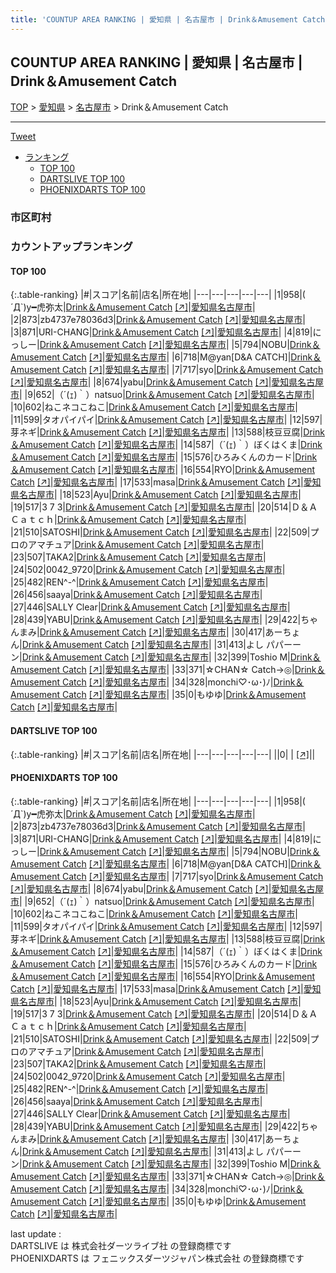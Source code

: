 ```yaml
---
title: 'COUNTUP AREA RANKING | 愛知県 | 名古屋市 | Drink＆Amusement Catch'
---
```

## COUNTUP AREA RANKING | 愛知県 | 名古屋市 | Drink＆Amusement Catch

[TOP](/darts/rank/) > [愛知県](/darts/rank/愛知県/) > [名古屋市](/darts/rank/愛知県/名古屋市/) > Drink＆Amusement Catch

___

<a href="https://twitter.com/share?ref_src=twsrc%5Etfw" data-text="COUNTUP AREA RANKING | 愛知県名古屋市Drink＆Amusement Catch" class="twitter-share-button" data-hashtags="DARTSLIVE,PHOENIXDARTS,darts,ダーツ" data-show-count="false">Tweet</a>

* [ランキング](#カウントアップランキング)
    * [TOP 100](#top-100)
    * [DARTSLIVE TOP 100](#dartslive-top-100)
    * [PHOENIXDARTS TOP 100](#phoenixdarts-top-100)

### 市区町村

<ul>

</ul>

### カウントアップランキング

#### TOP 100



{:.table-ranking}
|#|スコア|名前|店名|所在地|
|---|---|---|---|---|
|1|958|<span class="rank-name-pd">( ´Д`)y━虎弥太</span>|<a href="/darts/rank/shops/67715.html">Drink＆Amusement Catch</a> <a href="https://vs.phoenixdarts.com/jp/shop/shopDetailInfo/s_67715?s_seq=67715">[↗]</a>|<a href="/darts/rank/愛知県/名古屋市">愛知県名古屋市</a>|
|2|873|<span class="rank-name-pd">zb4737e78036d3</span>|<a href="/darts/rank/shops/67715.html">Drink＆Amusement Catch</a> <a href="https://vs.phoenixdarts.com/jp/shop/shopDetailInfo/s_67715?s_seq=67715">[↗]</a>|<a href="/darts/rank/愛知県/名古屋市">愛知県名古屋市</a>|
|3|871|<span class="rank-name-pd">URI-CHANG</span>|<a href="/darts/rank/shops/67715.html">Drink＆Amusement Catch</a> <a href="https://vs.phoenixdarts.com/jp/shop/shopDetailInfo/s_67715?s_seq=67715">[↗]</a>|<a href="/darts/rank/愛知県/名古屋市">愛知県名古屋市</a>|
|4|819|<span class="rank-name-pd">にっしー</span>|<a href="/darts/rank/shops/67715.html">Drink＆Amusement Catch</a> <a href="https://vs.phoenixdarts.com/jp/shop/shopDetailInfo/s_67715?s_seq=67715">[↗]</a>|<a href="/darts/rank/愛知県/名古屋市">愛知県名古屋市</a>|
|5|794|<span class="rank-name-pd">NOBU</span>|<a href="/darts/rank/shops/67715.html">Drink＆Amusement Catch</a> <a href="https://vs.phoenixdarts.com/jp/shop/shopDetailInfo/s_67715?s_seq=67715">[↗]</a>|<a href="/darts/rank/愛知県/名古屋市">愛知県名古屋市</a>|
|6|718|<span class="rank-name-pd">M@yan[D&amp;A CATCH]</span>|<a href="/darts/rank/shops/67715.html">Drink＆Amusement Catch</a> <a href="https://vs.phoenixdarts.com/jp/shop/shopDetailInfo/s_67715?s_seq=67715">[↗]</a>|<a href="/darts/rank/愛知県/名古屋市">愛知県名古屋市</a>|
|7|717|<span class="rank-name-pd">syo</span>|<a href="/darts/rank/shops/67715.html">Drink＆Amusement Catch</a> <a href="https://vs.phoenixdarts.com/jp/shop/shopDetailInfo/s_67715?s_seq=67715">[↗]</a>|<a href="/darts/rank/愛知県/名古屋市">愛知県名古屋市</a>|
|8|674|<span class="rank-name-pd">yabu</span>|<a href="/darts/rank/shops/67715.html">Drink＆Amusement Catch</a> <a href="https://vs.phoenixdarts.com/jp/shop/shopDetailInfo/s_67715?s_seq=67715">[↗]</a>|<a href="/darts/rank/愛知県/名古屋市">愛知県名古屋市</a>|
|9|652|<span class="rank-name-pd">（´(ｪ)｀）natsuo</span>|<a href="/darts/rank/shops/67715.html">Drink＆Amusement Catch</a> <a href="https://vs.phoenixdarts.com/jp/shop/shopDetailInfo/s_67715?s_seq=67715">[↗]</a>|<a href="/darts/rank/愛知県/名古屋市">愛知県名古屋市</a>|
|10|602|<span class="rank-name-pd">ねこネコこねこ</span>|<a href="/darts/rank/shops/67715.html">Drink＆Amusement Catch</a> <a href="https://vs.phoenixdarts.com/jp/shop/shopDetailInfo/s_67715?s_seq=67715">[↗]</a>|<a href="/darts/rank/愛知県/名古屋市">愛知県名古屋市</a>|
|11|599|<span class="rank-name-pd">タオパイパイ</span>|<a href="/darts/rank/shops/67715.html">Drink＆Amusement Catch</a> <a href="https://vs.phoenixdarts.com/jp/shop/shopDetailInfo/s_67715?s_seq=67715">[↗]</a>|<a href="/darts/rank/愛知県/名古屋市">愛知県名古屋市</a>|
|12|597|<span class="rank-name-pd">芽ネギ</span>|<a href="/darts/rank/shops/67715.html">Drink＆Amusement Catch</a> <a href="https://vs.phoenixdarts.com/jp/shop/shopDetailInfo/s_67715?s_seq=67715">[↗]</a>|<a href="/darts/rank/愛知県/名古屋市">愛知県名古屋市</a>|
|13|588|<span class="rank-name-pd">枝豆豆腐</span>|<a href="/darts/rank/shops/67715.html">Drink＆Amusement Catch</a> <a href="https://vs.phoenixdarts.com/jp/shop/shopDetailInfo/s_67715?s_seq=67715">[↗]</a>|<a href="/darts/rank/愛知県/名古屋市">愛知県名古屋市</a>|
|14|587|<span class="rank-name-pd">（´(ｪ)｀）ぼくはくま</span>|<a href="/darts/rank/shops/67715.html">Drink＆Amusement Catch</a> <a href="https://vs.phoenixdarts.com/jp/shop/shopDetailInfo/s_67715?s_seq=67715">[↗]</a>|<a href="/darts/rank/愛知県/名古屋市">愛知県名古屋市</a>|
|15|576|<span class="rank-name-pd">ひろみくんのカード</span>|<a href="/darts/rank/shops/67715.html">Drink＆Amusement Catch</a> <a href="https://vs.phoenixdarts.com/jp/shop/shopDetailInfo/s_67715?s_seq=67715">[↗]</a>|<a href="/darts/rank/愛知県/名古屋市">愛知県名古屋市</a>|
|16|554|<span class="rank-name-pd">RYO</span>|<a href="/darts/rank/shops/67715.html">Drink＆Amusement Catch</a> <a href="https://vs.phoenixdarts.com/jp/shop/shopDetailInfo/s_67715?s_seq=67715">[↗]</a>|<a href="/darts/rank/愛知県/名古屋市">愛知県名古屋市</a>|
|17|533|<span class="rank-name-pd">masa</span>|<a href="/darts/rank/shops/67715.html">Drink＆Amusement Catch</a> <a href="https://vs.phoenixdarts.com/jp/shop/shopDetailInfo/s_67715?s_seq=67715">[↗]</a>|<a href="/darts/rank/愛知県/名古屋市">愛知県名古屋市</a>|
|18|523|<span class="rank-name-pd">Ayu</span>|<a href="/darts/rank/shops/67715.html">Drink＆Amusement Catch</a> <a href="https://vs.phoenixdarts.com/jp/shop/shopDetailInfo/s_67715?s_seq=67715">[↗]</a>|<a href="/darts/rank/愛知県/名古屋市">愛知県名古屋市</a>|
|19|517|<span class="rank-name-pd">3 7 3</span>|<a href="/darts/rank/shops/67715.html">Drink＆Amusement Catch</a> <a href="https://vs.phoenixdarts.com/jp/shop/shopDetailInfo/s_67715?s_seq=67715">[↗]</a>|<a href="/darts/rank/愛知県/名古屋市">愛知県名古屋市</a>|
|20|514|<span class="rank-name-pd">Ｄ＆Ａ Ｃａｔｃｈ</span>|<a href="/darts/rank/shops/67715.html">Drink＆Amusement Catch</a> <a href="https://vs.phoenixdarts.com/jp/shop/shopDetailInfo/s_67715?s_seq=67715">[↗]</a>|<a href="/darts/rank/愛知県/名古屋市">愛知県名古屋市</a>|
|21|510|<span class="rank-name-pd">SATOSHI</span>|<a href="/darts/rank/shops/67715.html">Drink＆Amusement Catch</a> <a href="https://vs.phoenixdarts.com/jp/shop/shopDetailInfo/s_67715?s_seq=67715">[↗]</a>|<a href="/darts/rank/愛知県/名古屋市">愛知県名古屋市</a>|
|22|509|<span class="rank-name-pd">プロのアマチュア</span>|<a href="/darts/rank/shops/67715.html">Drink＆Amusement Catch</a> <a href="https://vs.phoenixdarts.com/jp/shop/shopDetailInfo/s_67715?s_seq=67715">[↗]</a>|<a href="/darts/rank/愛知県/名古屋市">愛知県名古屋市</a>|
|23|507|<span class="rank-name-pd">TAKA2</span>|<a href="/darts/rank/shops/67715.html">Drink＆Amusement Catch</a> <a href="https://vs.phoenixdarts.com/jp/shop/shopDetailInfo/s_67715?s_seq=67715">[↗]</a>|<a href="/darts/rank/愛知県/名古屋市">愛知県名古屋市</a>|
|24|502|<span class="rank-name-pd">0042_9720</span>|<a href="/darts/rank/shops/67715.html">Drink＆Amusement Catch</a> <a href="https://vs.phoenixdarts.com/jp/shop/shopDetailInfo/s_67715?s_seq=67715">[↗]</a>|<a href="/darts/rank/愛知県/名古屋市">愛知県名古屋市</a>|
|25|482|<span class="rank-name-pd">REN^-^</span>|<a href="/darts/rank/shops/67715.html">Drink＆Amusement Catch</a> <a href="https://vs.phoenixdarts.com/jp/shop/shopDetailInfo/s_67715?s_seq=67715">[↗]</a>|<a href="/darts/rank/愛知県/名古屋市">愛知県名古屋市</a>|
|26|456|<span class="rank-name-pd">saaya</span>|<a href="/darts/rank/shops/67715.html">Drink＆Amusement Catch</a> <a href="https://vs.phoenixdarts.com/jp/shop/shopDetailInfo/s_67715?s_seq=67715">[↗]</a>|<a href="/darts/rank/愛知県/名古屋市">愛知県名古屋市</a>|
|27|446|<span class="rank-name-pd">SALLY Clear</span>|<a href="/darts/rank/shops/67715.html">Drink＆Amusement Catch</a> <a href="https://vs.phoenixdarts.com/jp/shop/shopDetailInfo/s_67715?s_seq=67715">[↗]</a>|<a href="/darts/rank/愛知県/名古屋市">愛知県名古屋市</a>|
|28|439|<span class="rank-name-pd">YABU</span>|<a href="/darts/rank/shops/67715.html">Drink＆Amusement Catch</a> <a href="https://vs.phoenixdarts.com/jp/shop/shopDetailInfo/s_67715?s_seq=67715">[↗]</a>|<a href="/darts/rank/愛知県/名古屋市">愛知県名古屋市</a>|
|29|422|<span class="rank-name-pd">ちゃんまみ</span>|<a href="/darts/rank/shops/67715.html">Drink＆Amusement Catch</a> <a href="https://vs.phoenixdarts.com/jp/shop/shopDetailInfo/s_67715?s_seq=67715">[↗]</a>|<a href="/darts/rank/愛知県/名古屋市">愛知県名古屋市</a>|
|30|417|<span class="rank-name-pd">あーちょん</span>|<a href="/darts/rank/shops/67715.html">Drink＆Amusement Catch</a> <a href="https://vs.phoenixdarts.com/jp/shop/shopDetailInfo/s_67715?s_seq=67715">[↗]</a>|<a href="/darts/rank/愛知県/名古屋市">愛知県名古屋市</a>|
|31|413|<span class="rank-name-pd">よし パパーーン</span>|<a href="/darts/rank/shops/67715.html">Drink＆Amusement Catch</a> <a href="https://vs.phoenixdarts.com/jp/shop/shopDetailInfo/s_67715?s_seq=67715">[↗]</a>|<a href="/darts/rank/愛知県/名古屋市">愛知県名古屋市</a>|
|32|399|<span class="rank-name-pd">Toshio M</span>|<a href="/darts/rank/shops/67715.html">Drink＆Amusement Catch</a> <a href="https://vs.phoenixdarts.com/jp/shop/shopDetailInfo/s_67715?s_seq=67715">[↗]</a>|<a href="/darts/rank/愛知県/名古屋市">愛知県名古屋市</a>|
|33|371|<span class="rank-name-pd">☆CHAN☆  Catch→◎</span>|<a href="/darts/rank/shops/67715.html">Drink＆Amusement Catch</a> <a href="https://vs.phoenixdarts.com/jp/shop/shopDetailInfo/s_67715?s_seq=67715">[↗]</a>|<a href="/darts/rank/愛知県/名古屋市">愛知県名古屋市</a>|
|34|328|<span class="rank-name-pd">monchi♡･ω･)ﾉ</span>|<a href="/darts/rank/shops/67715.html">Drink＆Amusement Catch</a> <a href="https://vs.phoenixdarts.com/jp/shop/shopDetailInfo/s_67715?s_seq=67715">[↗]</a>|<a href="/darts/rank/愛知県/名古屋市">愛知県名古屋市</a>|
|35|0|<span class="rank-name-pd">もゆゆ</span>|<a href="/darts/rank/shops/67715.html">Drink＆Amusement Catch</a> <a href="https://vs.phoenixdarts.com/jp/shop/shopDetailInfo/s_67715?s_seq=67715">[↗]</a>|<a href="/darts/rank/愛知県/名古屋市">愛知県名古屋市</a>|


#### DARTSLIVE TOP 100



{:.table-ranking}
|#|スコア|名前|店名|所在地|
|---|---|---|---|---|
||0|<span class="rank-name-dl"> </span>|<a href="/darts/rank/shops/.html"></a> <a href="">[↗]</a>|<a href="/darts/rank//"></a>|


#### PHOENIXDARTS TOP 100



{:.table-ranking}
|#|スコア|名前|店名|所在地|
|---|---|---|---|---|
|1|958|<span class="rank-name-pd">( ´Д`)y━虎弥太</span>|<a href="/darts/rank/shops/67715.html">Drink＆Amusement Catch</a> <a href="https://vs.phoenixdarts.com/jp/shop/shopDetailInfo/s_67715?s_seq=67715">[↗]</a>|<a href="/darts/rank/愛知県/名古屋市">愛知県名古屋市</a>|
|2|873|<span class="rank-name-pd">zb4737e78036d3</span>|<a href="/darts/rank/shops/67715.html">Drink＆Amusement Catch</a> <a href="https://vs.phoenixdarts.com/jp/shop/shopDetailInfo/s_67715?s_seq=67715">[↗]</a>|<a href="/darts/rank/愛知県/名古屋市">愛知県名古屋市</a>|
|3|871|<span class="rank-name-pd">URI-CHANG</span>|<a href="/darts/rank/shops/67715.html">Drink＆Amusement Catch</a> <a href="https://vs.phoenixdarts.com/jp/shop/shopDetailInfo/s_67715?s_seq=67715">[↗]</a>|<a href="/darts/rank/愛知県/名古屋市">愛知県名古屋市</a>|
|4|819|<span class="rank-name-pd">にっしー</span>|<a href="/darts/rank/shops/67715.html">Drink＆Amusement Catch</a> <a href="https://vs.phoenixdarts.com/jp/shop/shopDetailInfo/s_67715?s_seq=67715">[↗]</a>|<a href="/darts/rank/愛知県/名古屋市">愛知県名古屋市</a>|
|5|794|<span class="rank-name-pd">NOBU</span>|<a href="/darts/rank/shops/67715.html">Drink＆Amusement Catch</a> <a href="https://vs.phoenixdarts.com/jp/shop/shopDetailInfo/s_67715?s_seq=67715">[↗]</a>|<a href="/darts/rank/愛知県/名古屋市">愛知県名古屋市</a>|
|6|718|<span class="rank-name-pd">M@yan[D&amp;A CATCH]</span>|<a href="/darts/rank/shops/67715.html">Drink＆Amusement Catch</a> <a href="https://vs.phoenixdarts.com/jp/shop/shopDetailInfo/s_67715?s_seq=67715">[↗]</a>|<a href="/darts/rank/愛知県/名古屋市">愛知県名古屋市</a>|
|7|717|<span class="rank-name-pd">syo</span>|<a href="/darts/rank/shops/67715.html">Drink＆Amusement Catch</a> <a href="https://vs.phoenixdarts.com/jp/shop/shopDetailInfo/s_67715?s_seq=67715">[↗]</a>|<a href="/darts/rank/愛知県/名古屋市">愛知県名古屋市</a>|
|8|674|<span class="rank-name-pd">yabu</span>|<a href="/darts/rank/shops/67715.html">Drink＆Amusement Catch</a> <a href="https://vs.phoenixdarts.com/jp/shop/shopDetailInfo/s_67715?s_seq=67715">[↗]</a>|<a href="/darts/rank/愛知県/名古屋市">愛知県名古屋市</a>|
|9|652|<span class="rank-name-pd">（´(ｪ)｀）natsuo</span>|<a href="/darts/rank/shops/67715.html">Drink＆Amusement Catch</a> <a href="https://vs.phoenixdarts.com/jp/shop/shopDetailInfo/s_67715?s_seq=67715">[↗]</a>|<a href="/darts/rank/愛知県/名古屋市">愛知県名古屋市</a>|
|10|602|<span class="rank-name-pd">ねこネコこねこ</span>|<a href="/darts/rank/shops/67715.html">Drink＆Amusement Catch</a> <a href="https://vs.phoenixdarts.com/jp/shop/shopDetailInfo/s_67715?s_seq=67715">[↗]</a>|<a href="/darts/rank/愛知県/名古屋市">愛知県名古屋市</a>|
|11|599|<span class="rank-name-pd">タオパイパイ</span>|<a href="/darts/rank/shops/67715.html">Drink＆Amusement Catch</a> <a href="https://vs.phoenixdarts.com/jp/shop/shopDetailInfo/s_67715?s_seq=67715">[↗]</a>|<a href="/darts/rank/愛知県/名古屋市">愛知県名古屋市</a>|
|12|597|<span class="rank-name-pd">芽ネギ</span>|<a href="/darts/rank/shops/67715.html">Drink＆Amusement Catch</a> <a href="https://vs.phoenixdarts.com/jp/shop/shopDetailInfo/s_67715?s_seq=67715">[↗]</a>|<a href="/darts/rank/愛知県/名古屋市">愛知県名古屋市</a>|
|13|588|<span class="rank-name-pd">枝豆豆腐</span>|<a href="/darts/rank/shops/67715.html">Drink＆Amusement Catch</a> <a href="https://vs.phoenixdarts.com/jp/shop/shopDetailInfo/s_67715?s_seq=67715">[↗]</a>|<a href="/darts/rank/愛知県/名古屋市">愛知県名古屋市</a>|
|14|587|<span class="rank-name-pd">（´(ｪ)｀）ぼくはくま</span>|<a href="/darts/rank/shops/67715.html">Drink＆Amusement Catch</a> <a href="https://vs.phoenixdarts.com/jp/shop/shopDetailInfo/s_67715?s_seq=67715">[↗]</a>|<a href="/darts/rank/愛知県/名古屋市">愛知県名古屋市</a>|
|15|576|<span class="rank-name-pd">ひろみくんのカード</span>|<a href="/darts/rank/shops/67715.html">Drink＆Amusement Catch</a> <a href="https://vs.phoenixdarts.com/jp/shop/shopDetailInfo/s_67715?s_seq=67715">[↗]</a>|<a href="/darts/rank/愛知県/名古屋市">愛知県名古屋市</a>|
|16|554|<span class="rank-name-pd">RYO</span>|<a href="/darts/rank/shops/67715.html">Drink＆Amusement Catch</a> <a href="https://vs.phoenixdarts.com/jp/shop/shopDetailInfo/s_67715?s_seq=67715">[↗]</a>|<a href="/darts/rank/愛知県/名古屋市">愛知県名古屋市</a>|
|17|533|<span class="rank-name-pd">masa</span>|<a href="/darts/rank/shops/67715.html">Drink＆Amusement Catch</a> <a href="https://vs.phoenixdarts.com/jp/shop/shopDetailInfo/s_67715?s_seq=67715">[↗]</a>|<a href="/darts/rank/愛知県/名古屋市">愛知県名古屋市</a>|
|18|523|<span class="rank-name-pd">Ayu</span>|<a href="/darts/rank/shops/67715.html">Drink＆Amusement Catch</a> <a href="https://vs.phoenixdarts.com/jp/shop/shopDetailInfo/s_67715?s_seq=67715">[↗]</a>|<a href="/darts/rank/愛知県/名古屋市">愛知県名古屋市</a>|
|19|517|<span class="rank-name-pd">3 7 3</span>|<a href="/darts/rank/shops/67715.html">Drink＆Amusement Catch</a> <a href="https://vs.phoenixdarts.com/jp/shop/shopDetailInfo/s_67715?s_seq=67715">[↗]</a>|<a href="/darts/rank/愛知県/名古屋市">愛知県名古屋市</a>|
|20|514|<span class="rank-name-pd">Ｄ＆Ａ Ｃａｔｃｈ</span>|<a href="/darts/rank/shops/67715.html">Drink＆Amusement Catch</a> <a href="https://vs.phoenixdarts.com/jp/shop/shopDetailInfo/s_67715?s_seq=67715">[↗]</a>|<a href="/darts/rank/愛知県/名古屋市">愛知県名古屋市</a>|
|21|510|<span class="rank-name-pd">SATOSHI</span>|<a href="/darts/rank/shops/67715.html">Drink＆Amusement Catch</a> <a href="https://vs.phoenixdarts.com/jp/shop/shopDetailInfo/s_67715?s_seq=67715">[↗]</a>|<a href="/darts/rank/愛知県/名古屋市">愛知県名古屋市</a>|
|22|509|<span class="rank-name-pd">プロのアマチュア</span>|<a href="/darts/rank/shops/67715.html">Drink＆Amusement Catch</a> <a href="https://vs.phoenixdarts.com/jp/shop/shopDetailInfo/s_67715?s_seq=67715">[↗]</a>|<a href="/darts/rank/愛知県/名古屋市">愛知県名古屋市</a>|
|23|507|<span class="rank-name-pd">TAKA2</span>|<a href="/darts/rank/shops/67715.html">Drink＆Amusement Catch</a> <a href="https://vs.phoenixdarts.com/jp/shop/shopDetailInfo/s_67715?s_seq=67715">[↗]</a>|<a href="/darts/rank/愛知県/名古屋市">愛知県名古屋市</a>|
|24|502|<span class="rank-name-pd">0042_9720</span>|<a href="/darts/rank/shops/67715.html">Drink＆Amusement Catch</a> <a href="https://vs.phoenixdarts.com/jp/shop/shopDetailInfo/s_67715?s_seq=67715">[↗]</a>|<a href="/darts/rank/愛知県/名古屋市">愛知県名古屋市</a>|
|25|482|<span class="rank-name-pd">REN^-^</span>|<a href="/darts/rank/shops/67715.html">Drink＆Amusement Catch</a> <a href="https://vs.phoenixdarts.com/jp/shop/shopDetailInfo/s_67715?s_seq=67715">[↗]</a>|<a href="/darts/rank/愛知県/名古屋市">愛知県名古屋市</a>|
|26|456|<span class="rank-name-pd">saaya</span>|<a href="/darts/rank/shops/67715.html">Drink＆Amusement Catch</a> <a href="https://vs.phoenixdarts.com/jp/shop/shopDetailInfo/s_67715?s_seq=67715">[↗]</a>|<a href="/darts/rank/愛知県/名古屋市">愛知県名古屋市</a>|
|27|446|<span class="rank-name-pd">SALLY Clear</span>|<a href="/darts/rank/shops/67715.html">Drink＆Amusement Catch</a> <a href="https://vs.phoenixdarts.com/jp/shop/shopDetailInfo/s_67715?s_seq=67715">[↗]</a>|<a href="/darts/rank/愛知県/名古屋市">愛知県名古屋市</a>|
|28|439|<span class="rank-name-pd">YABU</span>|<a href="/darts/rank/shops/67715.html">Drink＆Amusement Catch</a> <a href="https://vs.phoenixdarts.com/jp/shop/shopDetailInfo/s_67715?s_seq=67715">[↗]</a>|<a href="/darts/rank/愛知県/名古屋市">愛知県名古屋市</a>|
|29|422|<span class="rank-name-pd">ちゃんまみ</span>|<a href="/darts/rank/shops/67715.html">Drink＆Amusement Catch</a> <a href="https://vs.phoenixdarts.com/jp/shop/shopDetailInfo/s_67715?s_seq=67715">[↗]</a>|<a href="/darts/rank/愛知県/名古屋市">愛知県名古屋市</a>|
|30|417|<span class="rank-name-pd">あーちょん</span>|<a href="/darts/rank/shops/67715.html">Drink＆Amusement Catch</a> <a href="https://vs.phoenixdarts.com/jp/shop/shopDetailInfo/s_67715?s_seq=67715">[↗]</a>|<a href="/darts/rank/愛知県/名古屋市">愛知県名古屋市</a>|
|31|413|<span class="rank-name-pd">よし パパーーン</span>|<a href="/darts/rank/shops/67715.html">Drink＆Amusement Catch</a> <a href="https://vs.phoenixdarts.com/jp/shop/shopDetailInfo/s_67715?s_seq=67715">[↗]</a>|<a href="/darts/rank/愛知県/名古屋市">愛知県名古屋市</a>|
|32|399|<span class="rank-name-pd">Toshio M</span>|<a href="/darts/rank/shops/67715.html">Drink＆Amusement Catch</a> <a href="https://vs.phoenixdarts.com/jp/shop/shopDetailInfo/s_67715?s_seq=67715">[↗]</a>|<a href="/darts/rank/愛知県/名古屋市">愛知県名古屋市</a>|
|33|371|<span class="rank-name-pd">☆CHAN☆  Catch→◎</span>|<a href="/darts/rank/shops/67715.html">Drink＆Amusement Catch</a> <a href="https://vs.phoenixdarts.com/jp/shop/shopDetailInfo/s_67715?s_seq=67715">[↗]</a>|<a href="/darts/rank/愛知県/名古屋市">愛知県名古屋市</a>|
|34|328|<span class="rank-name-pd">monchi♡･ω･)ﾉ</span>|<a href="/darts/rank/shops/67715.html">Drink＆Amusement Catch</a> <a href="https://vs.phoenixdarts.com/jp/shop/shopDetailInfo/s_67715?s_seq=67715">[↗]</a>|<a href="/darts/rank/愛知県/名古屋市">愛知県名古屋市</a>|
|35|0|<span class="rank-name-pd">もゆゆ</span>|<a href="/darts/rank/shops/67715.html">Drink＆Amusement Catch</a> <a href="https://vs.phoenixdarts.com/jp/shop/shopDetailInfo/s_67715?s_seq=67715">[↗]</a>|<a href="/darts/rank/愛知県/名古屋市">愛知県名古屋市</a>|


<div class="footer border-top border-gray-light mt-5 pt-3 text-right text-gray">
    last update : <span style="font-weight: italic" id="foot_last_modified"></span><br />
    DARTSLIVE は 株式会社ダーツライブ社 の登録商標です<br />
    PHOENIXDARTS は フェニックスダーツジャパン株式会社 の登録商標です<br />
</div>

<script src="https://cdnjs.cloudflare.com/ajax/libs/jquery.tablesorter/2.31.3/js/jquery.tablesorter.min.js" integrity="sha512-qzgd5cYSZcosqpzpn7zF2ZId8f/8CHmFKZ8j7mU4OUXTNRd5g+ZHBPsgKEwoqxCtdQvExE5LprwwPAgoicguNg==" crossorigin="anonymous" referrerpolicy="no-referrer"></script>
<link rel="stylesheet" href="https://cdnjs.cloudflare.com/ajax/libs/jquery.tablesorter/2.31.3/css/theme.default.min.css" integrity="sha512-wghhOJkjQX0Lh3NSWvNKeZ0ZpNn+SPVXX1Qyc9OCaogADktxrBiBdKGDoqVUOyhStvMBmJQ8ZdMHiR3wuEq8+w==" crossorigin="anonymous" referrerpolicy="no-referrer" />
<script>
$(function() {
    $(".table-ranking").tablesorter({sortList:[[0, 0]]});
    $("#foot_last_modified").text(formatDate(new Date(document.lastModified), 'yyyy-MM-dd HH:mm:ss'));
});
</script>

<script async src="https://platform.twitter.com/widgets.js" charset="utf-8"></script>